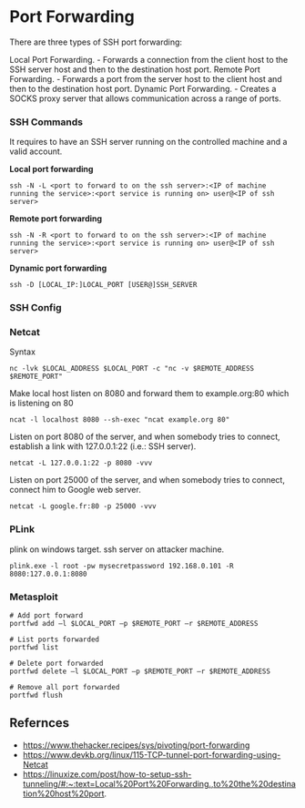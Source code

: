 # Port Forwarding

There are three types of SSH port forwarding:

Local Port Forwarding. - Forwards a connection from the client host to the SSH server host and then to the destination host port.
Remote Port Forwarding. - Forwards a port from the server host to the client host and then to the destination host port.
Dynamic Port Forwarding. - Creates a SOCKS proxy server that allows communication across a range of ports.


### SSH Commands

It requires to have an SSH server running on the controlled machine and a valid account. 

**Local port forwarding**

`ssh -N -L <port to forward to on the ssh server>:<IP of machine running the service>:<port service is running on> user@<IP of ssh server>`

**Remote port forwarding**

`ssh -N -R <port to forward to on the ssh server>:<IP of machine running the service>:<port service is running on> user@<IP of ssh server>`

**Dynamic port forwarding**

`ssh -D [LOCAL_IP:]LOCAL_PORT [USER@]SSH_SERVER`

### SSH Config

### Netcat

Syntax 

`nc -lvk $LOCAL_ADDRESS $LOCAL_PORT -c "nc -v $REMOTE_ADDRESS $REMOTE_PORT"`

Make local host listen on 8080 and forward them to example.org:80 which is listening on 80

`ncat -l localhost 8080 --sh-exec "ncat example.org 80"`


Listen on port 8080 of the server, and when somebody tries to connect, establish a link with 127.0.0.1:22 (i.e.: SSH server).

`netcat -L 127.0.0.1:22 -p 8080 -vvv`

Listen on port 25000 of the server, and when somebody tries to connect, connect him to Google web server.

`netcat -L google.fr:80 -p 25000 -vvv`


### PLink

plink on windows target. ssh server on attacker machine.

`plink.exe -l root -pw mysecretpassword 192.168.0.101 -R 8080:127.0.0.1:8080`

### Metasploit

```
# Add port forward
portfwd add –l $LOCAL_PORT –p $REMOTE_PORT –r $REMOTE_ADDRESS

# List ports forwarded
portfwd list

# Delete port forwarded
portfwd delete –l $LOCAL_PORT –p $REMOTE_PORT –r $REMOTE_ADDRESS

# Remove all port forwarded
portfwd flush
```

## Refernces

- https://www.thehacker.recipes/sys/pivoting/port-forwarding
- https://www.devkb.org/linux/115-TCP-tunnel-port-forwarding-using-Netcat
- https://linuxize.com/post/how-to-setup-ssh-tunneling/#:~:text=Local%20Port%20Forwarding.,to%20the%20destination%20host%20port.
